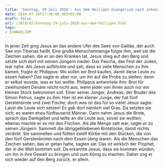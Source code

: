 ```yaml
---
title: 'Sonntag, 29 Juli 2018 : Aus dem Heiligen Evangelium nach Johannes - Joh 6,1-15.'
date: 2018-07-28T17:49:00.003+02:00
draft: false
url: /2018/07/sonntag-29-juli-2018-aus-dem-heiligen.html
tags: 
- EVANGELIUM
---
```


In jener Zeit ging Jesus an das andere Ufer des Sees von Galiläa, der auch See von Tiberias heißt. Eine große Menschenmenge folgte ihm, weil sie die Zeichen sahen, die er an den Kranken tat. Jesus stieg auf den Berg und setzte sich dort mit seinen Jüngern nieder. Das Pascha, das Fest der Juden, war nahe. Als Jesus aufblickte und sah, dass so viele Menschen zu ihm kamen, fragte er Philippus: Wo sollen wir Brot kaufen, damit diese Leute zu essen haben? Das sagte er aber nur, um ihn auf die Probe zu stellen; denn er selbst wusste, was er tun wollte. Philippus antwortete ihm: Brot für zweihundert Denare reicht nicht aus, wenn jeder von ihnen auch nur ein kleines Stück bekommen soll. Einer seiner Jünger, Andreas, der Bruder des Simon Petrus, sagte zu ihm: Hier ist ein kleiner Junge, der hat fünf Gerstenbrote und zwei Fische; doch was ist das für so viele! Jesus sagte: Lasst die Leute sich setzen! Es gab dort nämlich viel Gras. Da setzten sie sich; es waren etwa fünftausend Männer. Dann nahm Jesus die Brote, sprach das Dankgebet und teilte an die Leute aus, soviel sie wollten; ebenso machte er es mit den Fischen. Als die Menge satt war, sagte er zu seinen Jüngern: Sammelt die übriggebliebenen Brotstücke, damit nichts verdirbt. Sie sammelten und füllten zwölf Körbe mit den Stücken, die von den fünf Gerstenbroten nach dem Essen übrig waren. Als die Menschen das Zeichen sahen, das er getan hatte, sagten sie: Das ist wirklich der Prophet, der in die Welt kommen soll. Da erkannte Jesus, dass sie kommen würden, um ihn in ihre Gewalt zu bringen und zum König zu machen. Daher zog er sich wieder auf den Berg zurück, er allein.